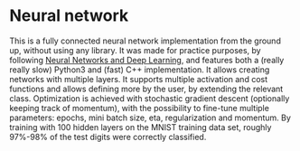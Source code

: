 # Neural network

This is a fully connected neural network implementation from the ground up, without using any library. It was made for practice purposes, by following [Neural Networks and Deep Learning](http://neuralnetworksanddeeplearning.com), and features both a (really really slow) Python3 and (fast) C++ implementation. It allows creating networks with multiple layers. It supports multiple activation and cost functions and allows defining more by the user, by extending the relevant class. Optimization is achieved with stochastic gradient descent (optionally keeping track of momentum), with the possibility to fine-tune multiple parameters: epochs, mini batch size, eta, regularization and momentum. By training with 100 hidden layers on the MNIST training data set, roughly 97%-98% of the test digits were correctly classified.